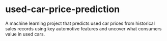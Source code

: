 # used-car-price-prediction
A machine learning project that predicts used car prices from historical sales records using key automotive features and uncover what consumers value in used cars.
